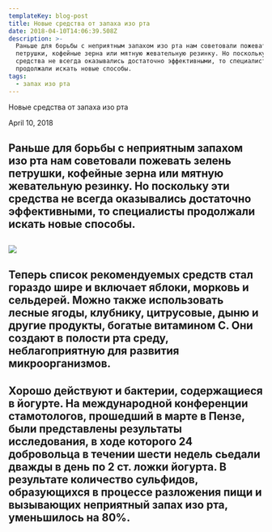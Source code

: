 ```yaml
---
templateKey: blog-post
title: Новые средства от запаха изо рта
date: 2018-04-10T14:06:39.508Z
description: >-
  Раньше для борьбы с неприятным запахом изо рта нам советовали пожевать зелень
  петрушки, кофейные зерна или мятную жевательную резинку. Но поскольку эти
  средства не всегда оказывались достаточно эффективными, то специалисты
  продолжали искать новые способы. 
tags:
  - запах изо рта
---
```

Новые средства от запаха изо рта

April 10, 2018

## Раньше для борьбы с неприятным запахом изо рта нам советовали пожевать зелень петрушки, кофейные зерна или мятную жевательную резинку. Но поскольку эти средства не всегда оказывались достаточно эффективными, то специалисты продолжали искать новые способы.

## 

## <img src="http://telegra.ph/file/9363a5285d013ab80983d.jpg">

## 

## 

## Теперь список рекомендуемых средств стал гораздо шире и включает яблоки, морковь и сельдерей. Можно также использовать лесные ягоды, клубнику, цитрусовые, дыню и другие продукты, богатые витамином C. Они создают в полости рта среду, неблагоприятную для развития микроорганизмов.

## Хорошо действуют и бактерии, содержащиеся в йогурте. На международной конференции стамотологов, прошедший в марте в Пензе, были представлены результаты исследования, в ходе которого 24 добровольца в течении шести недель сьедали дважды в день по 2 ст. ложки йогурта. В результате количество сульфидов, образующихся в процессе разложения пищи и вызывающих неприятный запах изо рта, уменьшилось на 80%.
